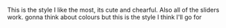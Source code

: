 This is the style I like the most, its cute and chearful. Also all of the sliders work. gonna think about colours but this is the style I think I'll go for